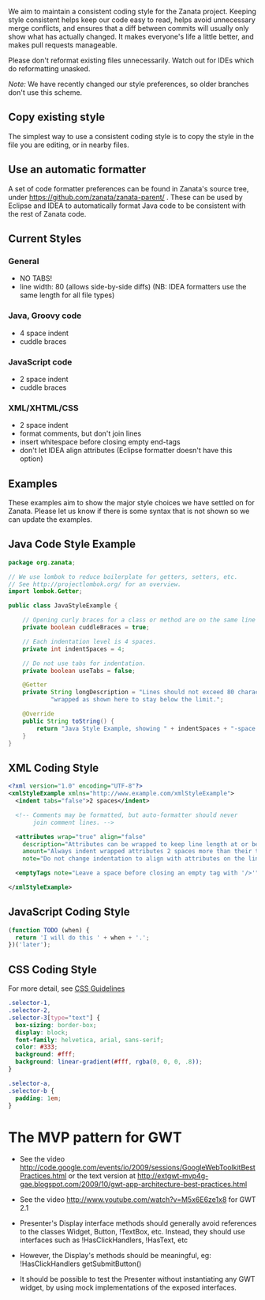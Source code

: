 We aim to maintain a consistent coding style for the Zanata project. Keeping style consistent helps keep our code easy to read, helps avoid unnecessary merge conflicts, and ensures that a diff between commits will usually only show what has actually changed. It makes everyone's life a little better, and makes pull requests manageable.

Please don't reformat existing files unnecessarily.  Watch out for IDEs which do reformatting unasked.

*Note:* We have recently changed our style preferences, so older branches don't use this scheme.

## Copy existing style
The simplest way to use a consistent coding style is to copy the style in the file you are editing, or in nearby files.

## Use an automatic formatter
A set of code formatter preferences can be found in Zanata's source tree, under https://github.com/zanata/zanata-parent/ . These can be used by Eclipse and IDEA to automatically format Java code to be consistent with the rest of Zanata code.


## Current Styles

### General
* NO TABS!
* line width: 80 (allows side-by-side diffs) (NB: IDEA formatters use the same length for all file types)

### Java, Groovy code
* 4 space indent
* cuddle braces

### JavaScript code
* 2 space indent
* cuddle braces

### XML/XHTML/CSS
* 2 space indent
* format comments, but don't join lines
* insert whitespace before closing empty end-tags
* don't let IDEA align attributes (Eclipse formatter doesn't have this option)


## Examples
These examples aim to show the major style choices we have settled on for Zanata. Please let us know if there is some syntax that is not shown so we can update the examples.

## Java Code Style Example

```java
package org.zanata;

// We use lombok to reduce boilerplate for getters, setters, etc.
// See http://projectlombok.org/ for an overview.
import lombok.Getter;

public class JavaStyleExample {

    // Opening curly braces for a class or method are on the same line as the method
    private boolean cuddleBraces = true;

    // Each indentation level is 4 spaces.
    private int indentSpaces = 4;

    // Do not use tabs for indentation.
    private boolean useTabs = false;

    @Getter
    private String longDescription = "Lines should not exceed 80 characters. Long strings can be " +
            "wrapped as shown here to stay below the limit.";

    @Override
    public String toString() {
        return "Java Style Example, showing " + indentSpaces + "-space indents.";
    }
}
```

## XML Coding Style

```xml
<?xml version="1.0" encoding="UTF-8"?>
<xmlStyleExample xmlns="http://www.example.com/xmlStyleExample">
  <indent tabs="false">2 spaces</indent>

  <!-- Comments may be formatted, but auto-formatter should never
       join comment lines. -->

  <attributes wrap="true" align="false"
    description="Attributes can be wrapped to keep line length at or below 80 characters."
    amount="Always indent wrapped attributes 2 spaces more than their tag."
    note="Do not change indentation to align with attributes on the line above." />

  <emptyTags note="Leave a space before closing an empty tag with '/>'" />

</xmlStyleExample>
```

## JavaScript Coding Style

```javascript
(function TODO (when) {
  return 'I will do this ' + when + '.';
})('later');
```

## CSS Coding Style

For more detail, see [CSS Guidelines](https://github.com/lukebrooker/CSS-Guidelines)

```css
.selector-1,
.selector-2,
.selector-3[type="text"] {
  box-sizing: border-box;
  display: block;
  font-family: helvetica, arial, sans-serif;
  color: #333;
  background: #fff;
  background: linear-gradient(#fff, rgba(0, 0, 0, .8));
}

.selector-a,
.selector-b {
  padding: 1em;
}
```

# The MVP pattern for GWT

- See the video http://code.google.com/events/io/2009/sessions/GoogleWebToolkitBestPractices.html or the text version at http://extgwt-mvp4g-gae.blogspot.com/2009/10/gwt-app-architecture-best-practices.html
- See the video http://www.youtube.com/watch?v=M5x6E6ze1x8 for GWT 2.1
- Presenter's Display interface methods should generally avoid references to the classes Widget, Button, !TextBox, etc.  Instead, they should use interfaces such as !HasClickHandlers, !HasText, etc
- However, the Display's methods should be meaningful, eg:
    !HasClickHandlers getSubmitButton()

- It should be possible to test the Presenter without instantiating any GWT widget, by using mock implementations of the exposed interfaces.